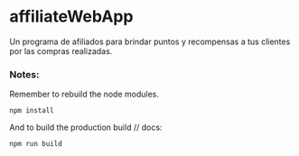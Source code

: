 # affiliateWebApp

Un programa de afiliados para brindar puntos y recompensas a tus clientes por las compras realizadas.

### Notes:

Remember to rebuild the node modules.

```
npm install
```

And to build the production build // docs:

```
npm run build
```
